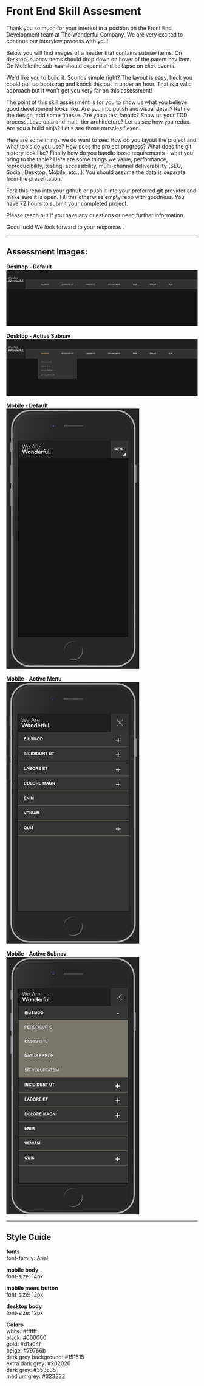 # Front End Skill Assesment

Thank you so much for your interest in a position on the Front End Development team at The Wonderful Company. We are very excited to continue our interview process with you!

Below you will find images of a header that contains subnav items. On desktop, subnav items should drop down on hover of the parent nav item. On Mobile the sub-nav should expand and collapse on click events.

We'd like you to build it. Sounds simple right? The layout is easy, heck you could pull up bootstrap and knock this out in under an hour. That is a valid approach but it won't get you very far on this assessment!

The point of this skill assessment is for you to show us what you believe good development looks like. Are you into polish and visual detail? Refine the design, add some finesse. Are you a test fanatic? Show us your TDD process. Love data and multi-tier architecture? Let us see how you redux. Are you a build ninja? Let's see those muscles flexed.

Here are some things we do want to see: How do you layout the project and what tools do you use? How does the project progress? What does the git history look like? Finally how do you handle loose requirements - what you bring to the table? Here are some things we value; performance, reproducibility, testing, accessibility, multi-channel deliverability (SEO, Social, Desktop, Mobile, etc...). You should assume the data is separate from the presentation.

Fork this repo into your github or push it into your preferred git provider and make sure it is open. Fill this otherwise empty repo with goodness. You have 72 hours to submit your completed project.

Please reach out if you have any questions or need further information.

Good luck! We look forward to your response.
.

---

## Assessment Images:

**Desktop - Default**  
![Wonderful Desktop](./assets/wonderful-desktop.png)

**Desktop - Active Subnav**  
![Wonderful Desktop Active Subnav](./assets/wonderful-desktop-active-subnav.png)

**Mobile - Default**  
<img src="./assets/wonderful-mobile.png" alt="Wonderful Mobile" width="350"/>

**Mobile - Active Menu**  
<img src="./assets/wonderful-mobile-active-menu.png" alt="Wonderful Mobile Active Menu" width="350"/>

**Mobile - Active Subnav**  
<img src="./assets/wonderful-mobile-active-subnav.png" alt="Wonderful Mobile Active Subnav" width="350"/>

---

## Style Guide

**fonts**  
font-family: Arial

**mobile body**  
font-size: 14px

**mobile menu button**  
font-size: 12px

**desktop body**  
font-size: 12px

**Colors**  
white: #ffffff  
black: #000000  
gold: #d1a04f  
beige: #79766b  
dark grey background: #151515  
extra dark grey: #202020  
dark grey: #353535  
medium grey: #323232
